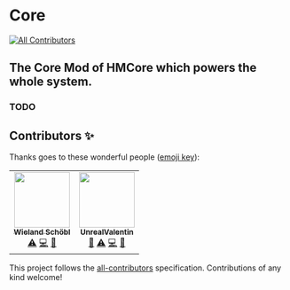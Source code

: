 # Core
<!-- ALL-CONTRIBUTORS-BADGE:START - Do not remove or modify this section -->
[![All Contributors](https://img.shields.io/badge/all_contributors-2-orange.svg?style=flat-square)](#contributors-)
<!-- ALL-CONTRIBUTORS-BADGE:END -->
## The Core Mod of HMCore which powers the whole system.

### TODO

## Contributors ✨

Thanks goes to these wonderful people ([emoji key](https://allcontributors.org/docs/en/emoji-key)):

<!-- ALL-CONTRIBUTORS-LIST:START - Do not remove or modify this section -->
<!-- prettier-ignore-start -->
<!-- markdownlint-disable -->
<table>
  <tr>
    <td align="center"><a href="https://github.com/wulkanat"><img src="https://avatars.githubusercontent.com/u/19289296?v=4?s=100" width="100px;" alt=""/><br /><sub><b>Wieland Schöbl</b></sub></a><br /><a href="https://github.com/HMCore/Core/commits?author=wulkanat" title="Tests">⚠️</a> <a href="https://github.com/HMCore/Core/commits?author=wulkanat" title="Code">💻</a> <a href="https://github.com/HMCore/Core/commits?author=wulkanat" title="Documentation">📖</a></td>
    <td align="center"><a href="https://github.com/UnrealValentin"><img src="https://avatars.githubusercontent.com/u/30842467?v=4?s=100" width="100px;" alt=""/><br /><sub><b>UnrealValentin</b></sub></a><br /><a href="https://github.com/HMCore/Core/commits?author=UnrealValentin" title="Documentation">📖</a> <a href="https://github.com/HMCore/Core/commits?author=UnrealValentin" title="Tests">⚠️</a> <a href="https://github.com/HMCore/Core/commits?author=UnrealValentin" title="Code">💻</a> <a href="#ideas-UnrealValentin" title="Ideas, Planning, & Feedback">🤔</a></td>
  </tr>
</table>

<!-- markdownlint-restore -->
<!-- prettier-ignore-end -->

<!-- ALL-CONTRIBUTORS-LIST:END -->

This project follows the [all-contributors](https://github.com/all-contributors/all-contributors) specification. Contributions of any kind welcome!